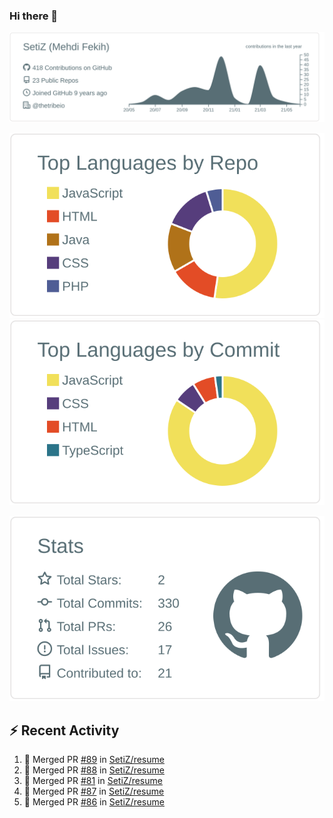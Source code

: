 ### Hi there 👋

[![](https://raw.githubusercontent.com/SetiZ/SetiZ/master/profile-summary-card-output/default/0-profile-details.svg)](https://github.com/vn7n24fzkq/github-profile-summary-cards)

[![](https://raw.githubusercontent.com/SetiZ/SetiZ/master/profile-summary-card-output/default/1-repos-per-language.svg)](https://github.com/vn7n24fzkq/github-profile-summary-cards)
[![](https://raw.githubusercontent.com/SetiZ/SetiZ/master/profile-summary-card-output/default/2-most-commit-language.svg)](https://github.com/vn7n24fzkq/github-profile-summary-cards)

[![](https://raw.githubusercontent.com/SetiZ/SetiZ/master/profile-summary-card-output/default/3-stats.svg)](https://github.com/vn7n24fzkq/github-profile-summary-cards)


## :zap: Recent Activity	

<!--START_SECTION:activity-->
1. 🎉 Merged PR [#89](https://github.com/SetiZ/resume/pull/89) in [SetiZ/resume](https://github.com/SetiZ/resume)
2. 🎉 Merged PR [#88](https://github.com/SetiZ/resume/pull/88) in [SetiZ/resume](https://github.com/SetiZ/resume)
3. 🎉 Merged PR [#81](https://github.com/SetiZ/resume/pull/81) in [SetiZ/resume](https://github.com/SetiZ/resume)
4. 🎉 Merged PR [#87](https://github.com/SetiZ/resume/pull/87) in [SetiZ/resume](https://github.com/SetiZ/resume)
5. 🎉 Merged PR [#86](https://github.com/SetiZ/resume/pull/86) in [SetiZ/resume](https://github.com/SetiZ/resume)
<!--END_SECTION:activity-->

<!--
**SetiZ/SetiZ** is a ✨ _special_ ✨ repository because its `README.md` (this file) appears on your GitHub profile.

Here are some ideas to get you started:

- 🔭 I’m currently working on ...
- 🌱 I’m currently learning ...
- 👯 I’m looking to collaborate on ...
- 🤔 I’m looking for help with ...
- 💬 Ask me about ...
- 📫 How to reach me: ...
- 😄 Pronouns: ...
- ⚡ Fun fact: ...
-->
